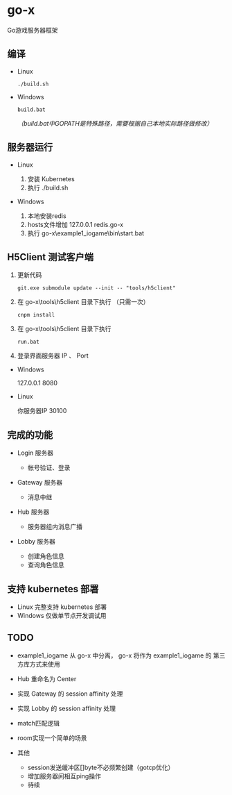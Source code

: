 # go-x

Go游戏服务器框架

## 编译

- Linux

  ```shell
  ./build.sh
  ```

- Windows

  ```shell
  build.bat
  ```

  _（build.bat中GOPATH是特殊路径，需要根据自己本地实际路径做修改）_


## 服务器运行

- Linux

  1. 安装 Kubernetes
  2. 执行 ./build.sh


- Windows

  1. 本地安装redis
  2. hosts文件增加 127.0.0.1 redis.go-x
  3. 执行 go-x\\example1_iogame\\bin\\start.bat


## H5Client 测试客户端

1. 更新代码

    ```shell
    git.exe submodule update --init -- "tools/h5client"
    ```

2. 在 go-x\\tools\\h5client 目录下执行 （只需一次）

    ```shell
    cnpm install
    ```

3. 在 go-x\\tools\\h5client 目录下执行

    ```shell
    run.bat
    ```

4. 登录界面服务器 IP 、 Port

  - Windows

    127.0.0.1 8080

  - Linux

    你服务器IP 30100



## 完成的功能

- Login 服务器

  - 帐号验证、登录


- Gateway 服务器

  - 消息中继


- Hub 服务器

  - 服务器组内消息广播


- Lobby 服务器

  - 创建角色信息
  - 查询角色信息


## 支持 kubernetes 部署

- Linux 完整支持 kubernetes 部署
- Windows 仅做单节点开发调试用

## TODO

- example1_iogame 从 go-x 中分离， go-x 将作为 example1_iogame 的 第三方库方式来使用

- Hub 重命名为 Center

- 实现 Gateway 的 session affinity 处理

- 实现 Lobby 的 session affinity 处理

- match匹配逻辑

- room实现一个简单的场景

- 其他

  - session发送缓冲区[]byte不必频繁创建（gotcp优化）
  - 增加服务器间相互ping操作
  - 待续
